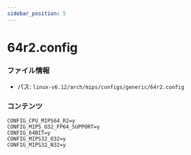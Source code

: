 ```yaml
---
sidebar_position: 5
---
```

# 64r2.config

### ファイル情報

- パス: `linux-v6.12/arch/mips/configs/generic/64r2.config`

### コンテンツ

```config
CONFIG_CPU_MIPS64_R2=y
CONFIG_MIPS_O32_FP64_SUPPORT=y
CONFIG_64BIT=y
CONFIG_MIPS32_O32=y
CONFIG_MIPS32_N32=y

```
